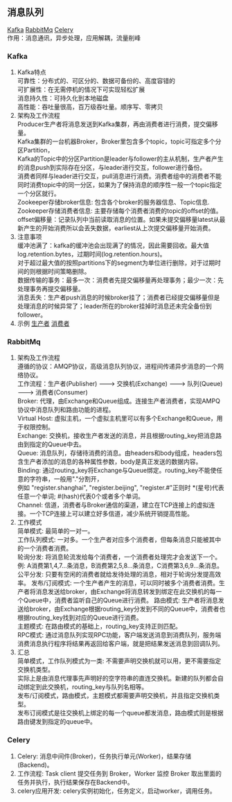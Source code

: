 ## 消息队列
   [Kafka](/docs/message_queue.md#Kafka)
   [RabbitMq](/docs/message_queue.md#RabbitMq)
   [Celery](/docs/message_queue.md#Celery)  
   作用：消息通讯，异步处理，应用解耦，流量削峰

### Kafka
1. Kafka特点  
   可靠性：分布式的、可区分的、数据可备份的、高度容错的  
   可扩展性：在无需停机的情况下可实现轻松扩展  
   消息持久性：可持久化到本地磁盘  
   高性能：吞吐量很高，百万级吞吐量。顺序写、零拷贝  
2. 架构及工作流程  
   Producer生产者将消息发送到Kafka集群，再由消费者进行消费，提交偏移量。  
   Kafka集群的一台机器Broker，Broker里包含多个topic，topic可指定多个分区Partition，  
   Kafka的Topic中的分区Partition是leader与follower的主从机制，生产者产生的消息push到实际存在分区，与leader进行交互，follower进行备份。  
   消费者同样与leader进行交互，pull消息进行消费。消费者组中的消费者不能同时消费topic中的同一分区，如果为了保持消息的顺序性一般一个topic指定一个分区就行。  
   Zookeeper存储broker信息: 包含各个broker的服务器信息、Topic信息.  
   Zookeeper存储消费者信息: 主要存储每个消费者消费的topic的offset的值。  
   offset偏移量：记录队列中当前读取消息的位置。如果未提交偏移量latest从最新产生的开始消费所以会丢失数据，earliest从上次提交偏移量开始消费。  
3. 注意事项  
   缓冲池满了：kafka的缓冲池会出现满了的情况，因此需要回收。最大值log.retention.bytes，过期时间(log.retention.hours)。  
             对于超过最大值的按照partitions下的segment为单位进行删除，对于过期时间的则根据时间策略删除。  
   数据传输的事务：最多一次：消费者先提交偏移量再处理事务；最少一次：先处理事务再提交偏移量。  
   消息丢失：生产者push消息的时候broker挂了；消费者已经提交偏移量但是处理消息的时候异常了；leader所在的broker挂掉时消息还未完全备份到follower。  
4. 示例
   [生产者](https://github.com/SanfordLuo/tool_demos/blob/master/script/kafka_producer.py)
   [消费者](https://github.com/SanfordLuo/tool_demos/blob/master/script/kafka_consumer.py)

### RabbitMq
1. 架构及工作流程  
   遵循的协议：AMQP协议，高级消息队列协议，进程间传递异步消息的一个网络协议。  
   工作流程：生产者(Publisher) ---> 交换机(Exchange) ---> 队列(Queue) ---> 消费者(Consumer)  
   Broker: 代理，由Exchange和Queue组成。连接生产者消费者，实现AMPQ协议中消息队列和路由功能的进程。  
   Virtual Host: 虚拟主机，一个虚拟主机里可以有多个Exchange和Queue，用于权限控制。  
   Exchange: 交换机，接收生产者发送的消息，并且根据routing_key把消息路由到指定的Queue中去。  
   Queue: 消息队列，存储待消费的消息。由headers和body组成，headers包含生产者添加的消息的各种属性参数，body是真正发送的数据内容。    
   Binding: 通过routing_key将Exchange与Queue绑定。routing_key不能使任意的字符串，一般用"."分割开，  
            例如 "register.shanghai", "register.beijing", "register.#"正则时 *(星号)代表任意一个单词; #(hash)代表0个或者多个单词。  
   Channel: 信道，消费者与Broker通信的渠道，建立在TCP连接上的虚拟连接。一个TCP连接上可以建立好多信道，减少系统开销提高性能。  
2. 工作模式  
   简单模式: 最简单的一对一。  
   工作队列模式: 一对多。一个生产者对应多个消费者，但每条消息只能被其中的一个消费者消费。  
      轮询分发: 将消息轮流发给每个消费者，一个消费者处理完才会发送下一个。例: A消费第1,4,7...条消息，B消费第2,5,8...条消息，C消费第3,6,9...条消息。  
      公平分发: 只要有空闲的消费者就给发待处理的消息，相对于轮询分发提高效率。
   发布/订阅模式: 一个生产者产生的消息，可以同时被多个消费者消费。生产者将消息发送给broker，由Exchange将消息转发到绑定在此交换机的每一个Queue中，消费者监听自己的Queue进行消费。
   路由模式: 生产者将消息发送给broker，由Exchange根据routing_key分发到不同的Queue中，消费者也根据routing_key找到对应的Queue进行消费。  
   主题模式: 在路由模式的基础上，routing_key支持正则匹配。  
   RPC模式: 通过消息队列实现RPC功能，客户端发送消息到消费队列，服务端消费消息执行程序将结果再返回给客户端，就是把结果发送消息到回调队列。
3. 汇总  
   简单模式，工作队列模式为一类: 不需要声明交换机就可以用，更不需要指定交换机类型。  
      实际上是由消息代理事先声明好的空字符串的直连交换机。新建的队列都会自动绑定到此交换机，routing_key与队列名相等。  
   发布/订阅模式，路由模式，主题模式都需要声明交换机，并且指定交换机类型。  
   发布订阅模式是往交换机上绑定的每一个queue都发消息，路由模式则是根据路由键发到指定的queue中。  

### Celery
1. Celery: 消息中间件(Broker)，任务执行单元(Worker)，结果存储(Backend)。  
2. 工作流程: Task client 提交任务到 Broker，Worker 监控 Broker 取出里面的任务并执行，执行结果保存在Backend中。  
3. celery应用开发: celery实例初始化，任务定义，启动worker，调用任务。  
